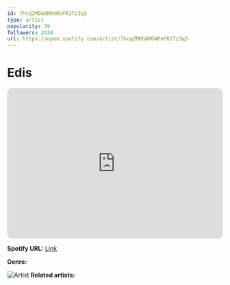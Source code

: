 ```yaml
---
id: 7hcqZMDGAMO4RoFR1Tz3q3
type: artist
popularity: 39
followers: 2438
url: https://open.spotify.com/artist/7hcqZMDGAMO4RoFR1Tz3q3
---
```

# Edis

<iframe style="border-radius:12px" src="https://open.spotify.com/embed/artist/7hcqZMDGAMO4RoFR1Tz3q3" width="100%" height="352" frameBorder="0" allowfullscreen="" allow="autoplay; clipboard-write; encrypted-media; fullscreen; picture-in-picture" loading="lazy"></iframe>

**Spotify URL:** [Link](https://open.spotify.com/artist/7hcqZMDGAMO4RoFR1Tz3q3)

**Genre:** 

![Artist](https://i.scdn.co/image/ab6761610000e5eb11161e435e82fce87991b44e)
**Related artists:**

